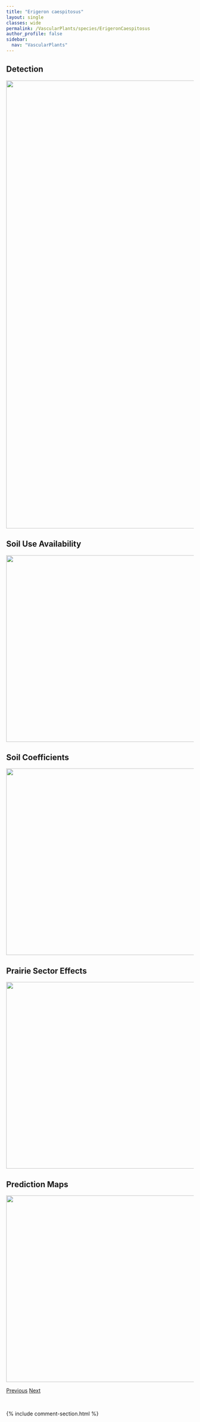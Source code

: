 ```yaml
---
title: "Erigeron caespitosus"
layout: single
classes: wide
permalink: /VascularPlants/species/ErigeronCaespitosus
author_profile: false
sidebar:
  nav: "VascularPlants"
---
```


<h2>Detection</h2>

<a href="https://drive.google.com/uc?export=view&id=1iIJfUYRmSTUSUEDA3k_YYagRyXT0zSdC">
<img src="https://drive.google.com/uc?export=view&id=1iIJfUYRmSTUSUEDA3k_YYagRyXT0zSdC" height = "1200" width = "800">
</a>


<h2>Soil Use Availability</h2>

<a href="https://drive.google.com/uc?export=view&id=1NjUK7JsUfM38d4ee4C_A8Eush_Zx2WKV">
<img src="https://drive.google.com/uc?export=view&id=1NjUK7JsUfM38d4ee4C_A8Eush_Zx2WKV" height = "500" width = "1000">
</a>


<h2>Soil Coefficients</h2>

<a href="https://drive.google.com/uc?export=view&id=18YtjqRo6I3T2wDuYSACWJ69XdM3DkNfm">
<img src="https://drive.google.com/uc?export=view&id=18YtjqRo6I3T2wDuYSACWJ69XdM3DkNfm" height = "500" width = "1000">
</a>


<h2>Prairie Sector Effects</h2>

<a href="https://drive.google.com/uc?export=view&id=1Gb3w76YAWNbOAPJP6eikJ2WJP218lju0">
<img src="https://drive.google.com/uc?export=view&id=1Gb3w76YAWNbOAPJP6eikJ2WJP218lju0" height = "500" width = "1000">
</a>


<h2>Prediction Maps</h2>

<a href="https://drive.google.com/uc?export=view&id=1uZXYBobhPORjJ1910kVSyZ439tU705PS">
<img src="https://drive.google.com/uc?export=view&id=1uZXYBobhPORjJ1910kVSyZ439tU705PS" height = "500" width = "1000">
</a>


<a href="/DevelopmentWebsite/VascularPlants/species/ErigeronAureus" class="pagination--pager" title="Erigeron aureus">Previous</a> <a href="/DevelopmentWebsite/VascularPlants/species/ErigeronCanadensis" class="pagination--pager" title="Erigeron canadensis">Next</a>

<p>&nbsp;</p>

{% include comment-section.html %}
